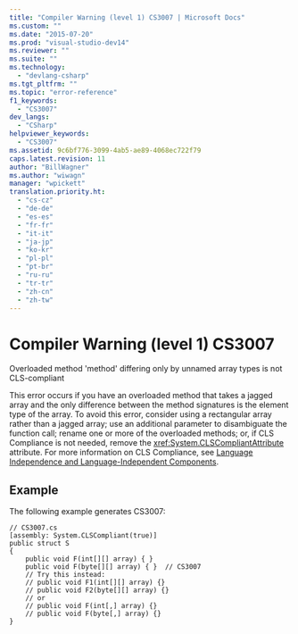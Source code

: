 ```yaml
---
title: "Compiler Warning (level 1) CS3007 | Microsoft Docs"
ms.custom: ""
ms.date: "2015-07-20"
ms.prod: "visual-studio-dev14"
ms.reviewer: ""
ms.suite: ""
ms.technology: 
  - "devlang-csharp"
ms.tgt_pltfrm: ""
ms.topic: "error-reference"
f1_keywords: 
  - "CS3007"
dev_langs: 
  - "CSharp"
helpviewer_keywords: 
  - "CS3007"
ms.assetid: 9c6bf776-3099-4ab5-ae89-4068ec722f79
caps.latest.revision: 11
author: "BillWagner"
ms.author: "wiwagn"
manager: "wpickett"
translation.priority.ht: 
  - "cs-cz"
  - "de-de"
  - "es-es"
  - "fr-fr"
  - "it-it"
  - "ja-jp"
  - "ko-kr"
  - "pl-pl"
  - "pt-br"
  - "ru-ru"
  - "tr-tr"
  - "zh-cn"
  - "zh-tw"
---
```

# Compiler Warning (level 1) CS3007
Overloaded method 'method' differing only by unnamed array types is not CLS-compliant  
  
 This error occurs if you have an overloaded method that takes a jagged array and the only difference between the method signatures is the element type of the array. To avoid this error, consider using a rectangular array rather than a jagged array; use an additional parameter to disambiguate the function call; rename one or more of the overloaded methods; or, if CLS Compliance is not needed, remove the <xref:System.CLSCompliantAttribute> attribute. For more information on CLS Compliance, see [Language Independence and Language-Independent Components](../Topic/Language%20Independence%20and%20Language-Independent%20Components.md).  
  
## Example  
 The following example generates CS3007:  
  
```  
// CS3007.cs  
[assembly: System.CLSCompliant(true)]  
public struct S  
{  
    public void F(int[][] array) { }  
    public void F(byte[][] array) { }  // CS3007  
    // Try this instead:  
    // public void F1(int[][] array) {}  
    // public void F2(byte[][] array) {}  
    // or   
    // public void F(int[,] array) {}  
    // public void F(byte[,] array) {}  
}  
```